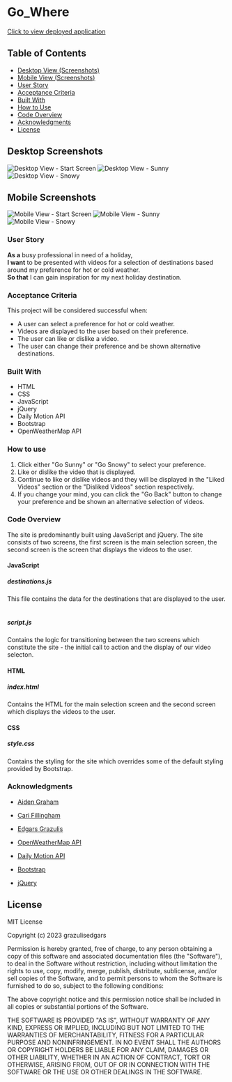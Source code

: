 # Go_Where
​[Click to view deployed application](https://grazulisedgars.github.io/Go_Where/)

## Table of Contents

- [Desktop View (Screenshots)](#desktop-screenshots)
- [Mobile View (Screenshots)](#mobile-screenshots)
- [User Story](#user-story)
- [Acceptance Criteria](#acceptance-criteria)
- [Built With](#built-with)
- [How to Use](#how-to-use)
- [Code Overview](#code-overview)
- [Acknowledgments](#acknowledgments)
- [License](#license)

## Desktop Screenshots
![Desktop View - Start Screen](assets/images/grazulisedgars.github.io_Go_Where_%20dStart.png)
![Desktop View - Sunny](assets/images/grazulisedgars.github.io_Go_Where_dSunny.png)
![Desktop View - Snowy](assets/images/grazulisedgars.github.io_Go_Where_dSnowy.png)

## Mobile Screenshots
![Mobile View - Start Screen](assets/images/grazulisedgars.github.io_Go_Where_mStart.png)
![Mobile View - Sunny](assets/images/grazulisedgars.github.io_Go_Where_%20mSunny.png)
![Mobile View - Snowy](assets/images/grazulisedgars.github.io_Go_Where_%20mSnowy.png)

 ### User Story
 **As a** busy professional in need of a holiday,
​<br>
 **I want** to be presented with videos for a selection of destinations based around my preference for hot or cold weather.
​<br>
 **So that** I can gain inspiration for my next holiday destination.

 ### Acceptance Criteria
This project will be considered successful when:
​
- A user can select a preference for hot or cold weather.
- Videos are displayed to the user based on their preference.
- The user can like or dislike a video.
- The user can change their preference and be shown alternative         destinations.
​
### Built With
- HTML
- CSS
- JavaScript
- jQuery
- Daily Motion API
- Bootstrap
- OpenWeatherMap API
​
### How to use
1. Click either "Go Sunny" or "Go Snowy" to select your preference.
​
2. Like or dislike the video that is displayed.
3. Continue to like or dislike videos and they will be displayed in the "Liked Videos" section or the "Disliked Videos" section respectively.
4. If you change your mind, you can click the "Go Back" button to change your preference and be shown an alternative selection of videos.
​
### Code Overview
The site is predominantly built using JavaScript and jQuery. The site consists of two screens, the first screen is the main selection screen, the second screen is the screen that displays the videos to the user.
​
#### JavaScript
##### destinations.js
This file contains the data for the destinations that are displayed to the user.
​
##### script.js
Contains the logic for transitioning between the two screens which constitute the site - the initial call to action and the display of our video selecton.
​
#### HTML
##### index.html 
Contains the HTML for the main selection screen and the second screen which displays the videos to the user.
​
#### CSS
##### style.css
Contains the styling for the site which overrides some of the default styling provided by Bootstrap.
​
​
### Acknowledgments
- [Aiden Graham](https://github.com/AG466)
- [Cari Fillingham](https://github.com/cariberrii)
- [Edgars Grazulis](https://github.com/grazulisedgars)

- [OpenWeatherMap API](https://openweathermap.org/api)
- [Daily Motion API](https://developer.dailymotion.com/)
- [Bootstrap](https://getbootstrap.com/)
- [jQuery](https://jquery.com/)

## License

MIT License

Copyright (c) 2023 grazulisedgars

Permission is hereby granted, free of charge, to any person obtaining a copy
of this software and associated documentation files (the "Software"), to deal
in the Software without restriction, including without limitation the rights
to use, copy, modify, merge, publish, distribute, sublicense, and/or sell
copies of the Software, and to permit persons to whom the Software is
furnished to do so, subject to the following conditions:

The above copyright notice and this permission notice shall be included in all
copies or substantial portions of the Software.

THE SOFTWARE IS PROVIDED "AS IS", WITHOUT WARRANTY OF ANY KIND, EXPRESS OR
IMPLIED, INCLUDING BUT NOT LIMITED TO THE WARRANTIES OF MERCHANTABILITY,
FITNESS FOR A PARTICULAR PURPOSE AND NONINFRINGEMENT. IN NO EVENT SHALL THE
AUTHORS OR COPYRIGHT HOLDERS BE LIABLE FOR ANY CLAIM, DAMAGES OR OTHER
LIABILITY, WHETHER IN AN ACTION OF CONTRACT, TORT OR OTHERWISE, ARISING FROM,
OUT OF OR IN CONNECTION WITH THE SOFTWARE OR THE USE OR OTHER DEALINGS IN THE
SOFTWARE.

